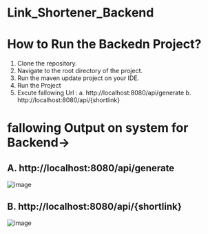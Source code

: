 # Link_Shortener_Backend
# How to Run the Backedn Project?

1. Clone the repository.
2. Navigate to the root directory of the project.
3. Run the maven update project on your IDE.
5. Run the Project
6. Excute fallowing Url :
a. http://localhost:8080/api/generate
b. http://localhost:8080/api/{shortlink}


# fallowing Output on system for Backend->

## A. http://localhost:8080/api/generate
![image](https://user-images.githubusercontent.com/73180409/236403921-1d1148f8-988e-4164-8a40-4bb9bad2729f.png)


## B. http://localhost:8080/api/{shortlink}

![image](https://user-images.githubusercontent.com/73180409/236404047-ae343d33-d058-4c0a-bfa2-460e0854be78.png)

